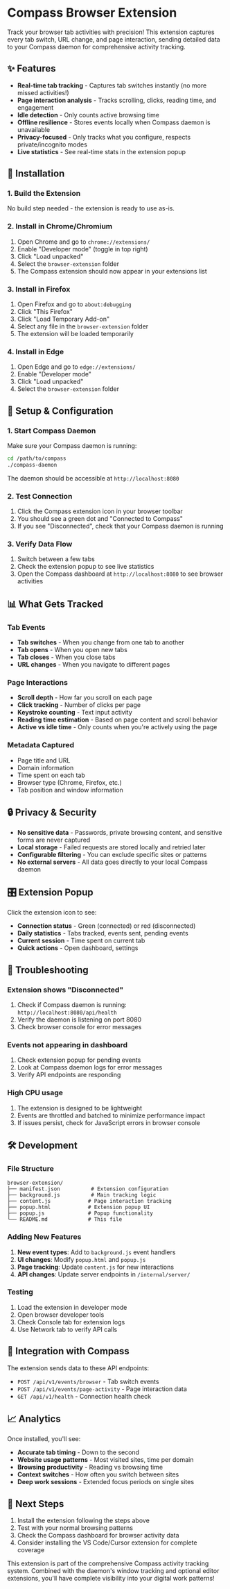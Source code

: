 # Compass Browser Extension

Track your browser tab activities with precision! This extension captures every tab switch, URL change, and page interaction, sending detailed data to your Compass daemon for comprehensive activity tracking.

## ✨ Features

- **Real-time tab tracking** - Captures tab switches instantly (no more missed activities!)
- **Page interaction analysis** - Tracks scrolling, clicks, reading time, and engagement
- **Idle detection** - Only counts active browsing time
- **Offline resilience** - Stores events locally when Compass daemon is unavailable
- **Privacy-focused** - Only tracks what you configure, respects private/incognito modes
- **Live statistics** - See real-time stats in the extension popup

## 🚀 Installation

### 1. Build the Extension

No build step needed - the extension is ready to use as-is.

### 2. Install in Chrome/Chromium

1. Open Chrome and go to `chrome://extensions/`
2. Enable "Developer mode" (toggle in top right)
3. Click "Load unpacked"
4. Select the `browser-extension` folder
5. The Compass extension should now appear in your extensions list

### 3. Install in Firefox

1. Open Firefox and go to `about:debugging`
2. Click "This Firefox"
3. Click "Load Temporary Add-on"
4. Select any file in the `browser-extension` folder
5. The extension will be loaded temporarily

### 4. Install in Edge

1. Open Edge and go to `edge://extensions/`
2. Enable "Developer mode"
3. Click "Load unpacked"
4. Select the `browser-extension` folder

## 🔧 Setup & Configuration

### 1. Start Compass Daemon

Make sure your Compass daemon is running:

```bash
cd /path/to/compass
./compass-daemon
```

The daemon should be accessible at `http://localhost:8080`

### 2. Test Connection

1. Click the Compass extension icon in your browser toolbar
2. You should see a green dot and "Connected to Compass"
3. If you see "Disconnected", check that your Compass daemon is running

### 3. Verify Data Flow

1. Switch between a few tabs
2. Check the extension popup to see live statistics
3. Open the Compass dashboard at `http://localhost:8080` to see browser activities

## 📊 What Gets Tracked

### Tab Events
- **Tab switches** - When you change from one tab to another
- **Tab opens** - When you open new tabs
- **Tab closes** - When you close tabs
- **URL changes** - When you navigate to different pages

### Page Interactions
- **Scroll depth** - How far you scroll on each page
- **Click tracking** - Number of clicks per page
- **Keystroke counting** - Text input activity
- **Reading time estimation** - Based on page content and scroll behavior
- **Active vs idle time** - Only counts when you're actively using the page

### Metadata Captured
- Page title and URL
- Domain information
- Time spent on each tab
- Browser type (Chrome, Firefox, etc.)
- Tab position and window information

## 🔒 Privacy & Security

- **No sensitive data** - Passwords, private browsing content, and sensitive forms are never captured
- **Local storage** - Failed requests are stored locally and retried later
- **Configurable filtering** - You can exclude specific sites or patterns
- **No external servers** - All data goes directly to your local Compass daemon

## 🎛️ Extension Popup

Click the extension icon to see:

- **Connection status** - Green (connected) or red (disconnected)
- **Daily statistics** - Tabs tracked, events sent, pending events
- **Current session** - Time spent on current tab
- **Quick actions** - Open dashboard, settings

## 🔧 Troubleshooting

### Extension shows "Disconnected"

1. Check if Compass daemon is running: `http://localhost:8080/api/health`
2. Verify the daemon is listening on port 8080
3. Check browser console for error messages

### Events not appearing in dashboard

1. Check extension popup for pending events
2. Look at Compass daemon logs for error messages
3. Verify API endpoints are responding

### High CPU usage

1. The extension is designed to be lightweight
2. Events are throttled and batched to minimize performance impact
3. If issues persist, check for JavaScript errors in browser console

## 🛠️ Development

### File Structure

```
browser-extension/
├── manifest.json          # Extension configuration
├── background.js          # Main tracking logic
├── content.js            # Page interaction tracking  
├── popup.html            # Extension popup UI
├── popup.js              # Popup functionality
└── README.md             # This file
```

### Adding New Features

1. **New event types**: Add to `background.js` event handlers
2. **UI changes**: Modify `popup.html` and `popup.js`
3. **Page tracking**: Update `content.js` for new interactions
4. **API changes**: Update server endpoints in `/internal/server/`

### Testing

1. Load the extension in developer mode
2. Open browser developer tools
3. Check Console tab for extension logs
4. Use Network tab to verify API calls

## 🔄 Integration with Compass

The extension sends data to these API endpoints:

- `POST /api/v1/events/browser` - Tab switch events
- `POST /api/v1/events/page-activity` - Page interaction data  
- `GET /api/v1/health` - Connection health check

## 📈 Analytics

Once installed, you'll see:

- **Accurate tab timing** - Down to the second
- **Website usage patterns** - Most visited sites, time per domain
- **Browsing productivity** - Reading vs browsing time
- **Context switches** - How often you switch between sites
- **Deep work sessions** - Extended focus periods on single sites

## 🎯 Next Steps

1. Install the extension following the steps above
2. Test with your normal browsing patterns
3. Check the Compass dashboard for browser activity data
4. Consider installing the VS Code/Cursor extension for complete coverage

This extension is part of the comprehensive Compass activity tracking system. Combined with the daemon's window tracking and optional editor extensions, you'll have complete visibility into your digital work patterns!
